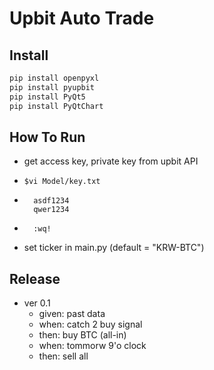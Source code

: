 # Upbit Auto Trade

## Install

```python
pip install openpyxl
pip install pyupbit
pip install PyQt5
pip install PyQtChart
```

## How To Run

- get access key, private key from upbit API
- ```
  $vi Model/key.txt
- ```
    asdf1234
    qwer1234
- ```
    :wq!
- set ticker in main.py (default = "KRW-BTC")

## Release

- ver 0.1
  - given: past data
  - when: catch 2 buy signal
  - then: buy BTC (all-in)
  - when: tommorw 9'o clock
  - then: sell all